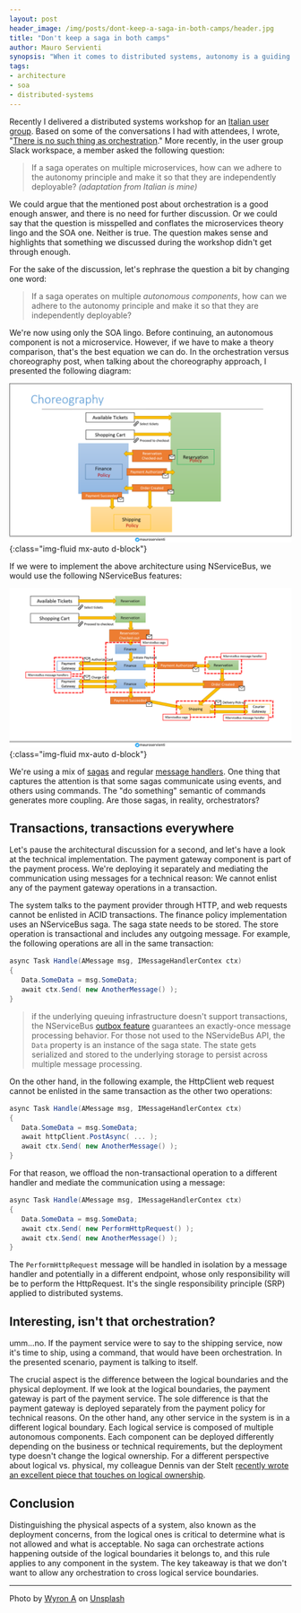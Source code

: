 ```yaml
---
layout: post
header_image: /img/posts/dont-keep-a-saga-in-both-camps/header.jpg
title: "Don't keep a saga in both camps"
author: Mauro Servienti
synopsis: "When it comes to distributed systems, autonomy is a guiding star, and coupling is the villain trying to sneak in at every step. Orchestration is a particularly subtle form of coupling, usually detected when it's too late. However, the root cause is somewhere else."
tags:
- architecture
- soa
- distributed-systems
---
```


Recently I delivered a distributed systems workshop for an [Italian user group](https://www.craftedsoftware.org). Based on some of the conversations I had with attendees, I wrote, "[There is no such thing as orchestration](https://milestone.topics.it/2021/07/08/no-orchstration.html)." More recently, in the user group Slack workspace, a member asked the following question:

> If a saga operates on multiple microservices, how can we adhere to the autonomy principle and make it so that they are independently deployable?
> _(adaptation from Italian is mine)_

We could argue that the mentioned post about orchestration is a good enough answer, and there is no need for further discussion. Or we could say that the question is misspelled and conflates the microservices theory lingo and the SOA one. Neither is true. The question makes sense and highlights that something we discussed during the workshop didn't get through enough.

For the sake of the discussion, let's rephrase the question a bit by changing one word:

> If a saga operates on multiple _autonomous components_, how can we adhere to the autonomy principle and make it so that they are independently deployable?

We're now using only the SOA lingo. Before continuing, an autonomous component is not a microservice. However, if we have to make a theory comparison, that's the best equation we can do. In the orchestration versus choreography post, when talking about the choreography approach, I presented the following diagram:

![choreography](/img/posts/dont-keep-a-saga-in-both-camps/choreopgraphy.png){:class="img-fluid mx-auto d-block"}

If we were to implement the above architecture using NServiceBus, we would use the following NServiceBus features:

![choreography with NServiceBus](/img/posts/dont-keep-a-saga-in-both-camps/choreopgraphy-with-nsb.png){:class="img-fluid mx-auto d-block"}

We're using a mix of [sagas](https://docs.particular.net/nservicebus/sagas/) and regular [message handlers](https://docs.particular.net/nservicebus/handlers/). One thing that captures the attention is that some sagas communicate using events, and others using commands. The "do something" semantic of commands generates more coupling. Are those sagas, in reality, orchestrators?

## Transactions, transactions everywhere

Let's pause the architectural discussion for a second, and let's have a look at the technical implementation. The payment gateway component is part of the payment process. We're deploying it separately and mediating the communication using messages for a technical reason: We cannot enlist any of the payment gateway operations in a transaction. 

The system talks to the payment provider through HTTP, and web requests cannot be enlisted in ACID transactions. The finance policy implementation uses an NServiceBus saga. The saga state needs to be stored. The store operation is transactional and includes any outgoing message. For example, the following operations are all in the same transaction:

```csharp
async Task Handle(AMessage msg, IMessageHandlerContex ctx)
{
   Data.SomeData = msg.SomeData;
   await ctx.Send( new AnotherMessage() );
}
```

> if the underlying queuing infrastructure doesn't support transactions, the NServiceBus [outbox feature](https://docs.particular.net/nservicebus/outbox/) guarantees an exactly-once message processing behavior.
> For those not used to the NServideBus API, the `Data` property is an instance of the saga state. The state gets serialized and stored to the underlying storage to persist across multiple message processing.

On the other hand, in the following example, the HttpClient web request cannot be enlisted in the same transaction as the other two operations:

```csharp
async Task Handle(AMessage msg, IMessageHandlerContex ctx)
{
   Data.SomeData = msg.SomeData;
   await httpClient.PostAsync( ... );
   await ctx.Send( new AnotherMessage() );
}
```

For that reason, we offload the non-transactional operation to a different handler and mediate the communication using a message:

```csharp
async Task Handle(AMessage msg, IMessageHandlerContex ctx)
{
   Data.SomeData = msg.SomeData;
   await ctx.Send( new PerformHttpRequest() );
   await ctx.Send( new AnotherMessage() );
}
```

The `PerformHttpRequest` message will be handled in isolation by a message handler and potentially in a different endpoint, whose only responsibility will be to perform the HttpRequest. It's the single responsibility principle (SRP) applied to distributed systems.

## Interesting, isn't that orchestration?

umm...no. If the payment service were to say to the shipping service, now it's time to ship, using a command, that would have been orchestration. In the presented scenario, payment is talking to itself.

The crucial aspect is the difference between the logical boundaries and the physical deployment. If we look at the logical boundaries, the payment gateway is part of the payment service. The sole difference is that the payment gateway is deployed separately from the payment policy for technical reasons. On the other hand, any other service in the system is in a different logical boundary. Each logical service is composed of multiple autonomous components. Each component can be deployed differently depending on the business or technical requirements, but the deployment type doesn't change the logical ownership. For a different perspective about logical vs. physical, my colleague Dennis van der Stelt [recently wrote an excellent piece that touches on logical ownership](https://bloggingabout.net/2021/07/01/distributed-monolith/).

## Conclusion 

Distinguishing the physical aspects of a system, also known as the deployment concerns, from the logical ones is critical to determine what is not allowed and what is acceptable. No saga can orchestrate actions happening outside of the logical boundaries it belongs to, and this rule applies to any component in the system. The key takeaway is that we don't want to allow any orchestration to cross logical service boundaries.

---

Photo by <a href="https://unsplash.com/@wyron?utm_source=unsplash&utm_medium=referral&utm_content=creditCopyText">Wyron A</a> on <a href="https://unsplash.com/s/photos/line?utm_source=unsplash&utm_medium=referral&utm_content=creditCopyText">Unsplash</a>
